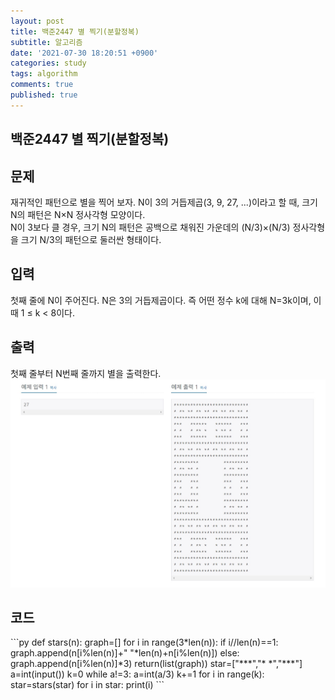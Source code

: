 ```yaml
---
layout: post
title: 백준2447 별 찍기(분할정복)
subtitle: 알고리즘
date: '2021-07-30 18:20:51 +0900'
categories: study
tags: algorithm
comments: true
published: true
---
```

## 백준2447 별 찍기(분할정복)
<h2>문제</h2>
재귀적인 패턴으로 별을 찍어 보자. N이 3의 거듭제곱(3, 9, 27, ...)이라고 할 때, 크기 N의 패턴은 N×N 정사각형 모양이다.<br>
N이 3보다 클 경우, 크기 N의 패턴은 공백으로 채워진 가운데의 (N/3)×(N/3) 정사각형을 크기 N/3의 패턴으로 둘러싼 형태이다.<br>
<h2>입력</h2>
첫째 줄에 N이 주어진다. N은 3의 거듭제곱이다. 즉 어떤 정수 k에 대해 N=3k이며, 이때 1 ≤ k < 8이다.<br>
<h2>출력</h2>
첫째 줄부터 N번째 줄까지 별을 출력한다.<br>
<img src="/assets/img/al3.jpg" title="al3" alt="아무거나"/>
<h2>코드</h2>
```py
def stars(n):
    graph=[]
    for i in range(3*len(n)):
        if i//len(n)==1:
            graph.append(n[i%len(n)]+" "*len(n)+n[i%len(n)])
        else:
            graph.append(n[i%len(n)]*3)
    return(list(graph))
star=["***","* *","***"]
a=int(input())
k=0
while a!=3:
    a=int(a/3)
    k+=1
for i in range(k):
    star=stars(star)
for i in star:
    print(i)
```